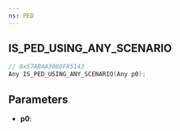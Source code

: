 ```yaml
---
ns: PED
---
```

## IS_PED_USING_ANY_SCENARIO

```c
// 0x57AB4A3080F85143
Any IS_PED_USING_ANY_SCENARIO(Any p0);
```

## Parameters
* **p0**:
